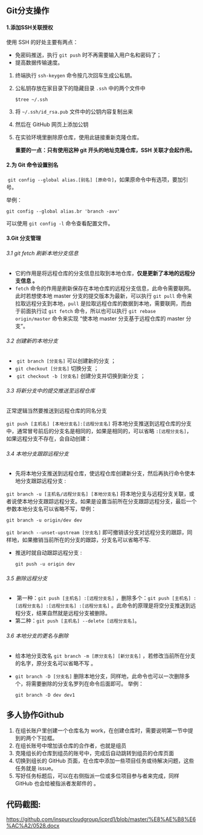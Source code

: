 ## Git分支操作

#### 1.添加SSH关联授权

使用 SSH 的好处主要有两点：

- 免密码推送，执行 `git push` 时不再需要输入用户名和密码了；
- 提高数据传输速度。

1. 终端执行 `ssh-keygen` 命令按几次回车生成公私钥。

2. 公私钥存放在家目录下的隐藏目录 `.ssh` 中的两个文件中 

   ```
   $tree ~/.ssh
   ```

3. 将 `~/.ssh/id_rsa.pub` 文件中的公钥内容复制出来

4. 然后在 GitHub 网页上添加公钥 

5. 在实验环境里删除原仓库，使用此链接重新克隆仓库。 

   **重要的一点：只有使用这种 git 开头的地址克隆仓库，SSH 关联才会起作用。** 

#### 2.为 Git 命令设置别名

 `git config --global alias.[别名] [原命令]`，如果原命令中有选项，要加引号。 

举例：

```
git config --global alias.br 'branch -avv'
```

可以使用 `git config -l` 命令查看配置文件。 

#### 3.Git 分支管理

###### 3.1 git fetch 刷新本地分支信息

- 它的作用是将远程仓库的分支信息拉取到本地仓库，**仅是更新了本地的远程分支信息 。**
- `fetch` 命令的作用是刷新保存在本地仓库的远程分支信息，此命令需要联网。此时若想使本地 master 分支的提交版本为最新，可以执行 `git pull` 命令来拉取远程分支到本地，`pull` 是拉取远程仓库的数据到本地，需要联网，而由于前面执行过 `git fetch` 命令，所以也可以执行 `git rebase origin/master` 命令来实现 “使本地 master 分支基于远程仓库的 master 分支”。

###### 3.2 创建新的本地分支

-  `git branch [分支名]` 可以创建新的分支 ；
- `git checkout [分支名]` 切换分支 ；
-  `git checkout -b [分支名]` 创建分支并切换到新分支 ；

###### 3.3 将新分支中的提交推送至远程仓库

正常逻辑当然要推送到远程仓库的同名分支 

`git push [主机名] [本地分支名]:[远程分支名]` 将本地分支推送到远程仓库的分支中，通常冒号前后的分支名是相同的，如果是相同的，可以省略 `:[远程分支名]`，如果远程分支不存在，会自动创建： 

###### 3.4 本地分支跟踪远程分支

- 先将本地分支推送到远程仓库，使远程仓库创建新分支，然后再执行命令使本地分支跟踪远程分支 :

`git branch -u [主机名/远程分支名] [本地分支名]` 将本地分支与远程分支关联，或者说使本地分支跟踪远程分支。如果是设置当前所在分支跟踪远程分支，最后一个参数本地分支名可以省略不写，举例：

```
git branch -u origin/dev dev
```

`git branch --unset-upstream [分支名]` 即可撤销该分支对远程分支的跟踪，同样地，如果撤销当前所在的分支的跟踪，分支名可以省略不写.

- 推送时就自动跟踪远程分支 :

  ```
  git push -u origin dev
  ```

###### 3.5 删除远程分支

-  第一种：`git push [主机名] :[远程分支名]` ，删除多个：`git push [主机名] :[远程分支名] :[远程分支名] :[远程分支名]` 。此命令的原理是将空分支推送到远程分支，结果自然就是远程分支被删除。
- 第二种：`git push [主机名] --delete [远程分支名]`。

###### 3.6 本地分支的更名与删除

- 给本地分支改名 `git branch -m [原分支名] [新分支名]` ，若修改当前所在分支的名字，原分支名可以省略不写 。

- `git branch -D [分支名]` 删除本地分支，同样地，此命令也可以一次删除多个，将需要删除的分支名罗列在命令后面即可。 举例：

  ```
  git branch -D dev dev1
  ```

## 多人协作Github

1. 在组长账户里创建一个仓库名为 work，在创建仓库时，需要说明第一节中提到的两个下拉框。
2. 在组长账号中增加该仓库的合作者，也就是组员 
3. 克隆组长的仓库到组员的账号中，完成后自动跳转到组员的仓库页面 
4. 切换到组长的 GitHub 页面，在仓库中添加一些项目任务或待解决问题，这些任务就是 issue。
5. 写好任务标题后，可以在右侧指派一位或多位项目参与者来完成，同样 GitHub 也会给被指派者发邮件的 。

## 代码截图:

https://github.com/inspurcloudgroup/icprd1/blob/master/%E8%AE%B8%E6%AC%A2/0528.docx
